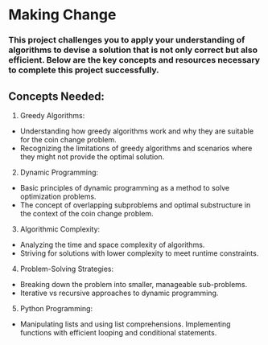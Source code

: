 # Making Change
### This project challenges you to apply your understanding of algorithms to devise a solution that is not only correct but also efficient. Below are the key concepts and resources necessary to complete this project successfully.

## Concepts Needed:

1.  Greedy Algorithms:

  - Understanding how greedy algorithms work and why they are suitable for the coin change problem.
  - Recognizing the limitations of greedy algorithms and scenarios where they might not provide the optimal solution.
2.  Dynamic Programming:

  - Basic principles of dynamic programming as a method to solve optimization problems.
  - The concept of overlapping subproblems and optimal substructure in the context of the coin change problem.
3.  Algorithmic Complexity:

  - Analyzing the time and space complexity of algorithms.
  - Striving for solutions with lower complexity to meet runtime constraints.
4.  Problem-Solving Strategies:

  - Breaking down the problem into smaller, manageable sub-problems.
  - Iterative vs recursive approaches to dynamic programming.
5.  Python Programming:

  - Manipulating lists and using list comprehensions.
Implementing functions with efficient looping and conditional statements.
